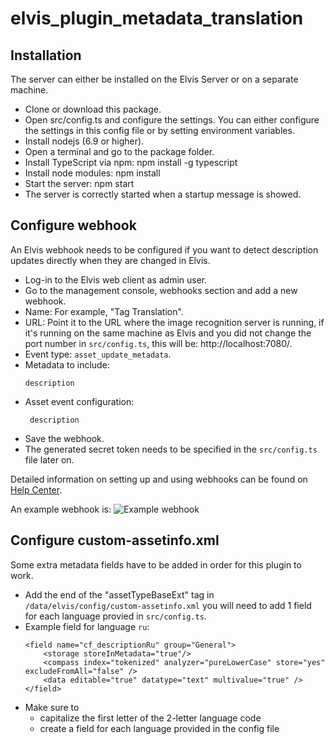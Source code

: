 # elvis_plugin_metadata_translation

## Installation
The server can either be installed on the Elvis Server or on a separate machine.

* Clone or download this package.
* Open src/config.ts and configure the settings. You can either configure the settings in this config file or by setting environment variables.
* Install nodejs (6.9 or higher).
* Open a terminal and go to the package folder.
* Install TypeScript via npm: npm install -g typescript
* Install node modules: npm install
* Start the server: npm start
* The server is correctly started when a startup message is showed.

## Configure webhook
An Elvis webhook needs to be configured if you want to detect description updates directly when they are changed in Elvis. 

- Log-in to the Elvis web client as admin user.
- Go to the management console, webhooks section and add a new webhook.
- Name: For example, "Tag Translation".
- URL: Point it to the URL where the image recognition server is running, if it's running on the same machine as Elvis and you did not change the port number in `src/config.ts`, this will be: http://localhost:7080/.
- Event type: `asset_update_metadata`.
- Metadata to include: 
  ```
  description
  ```
- Asset event configuration:
  ```
   description
  ```
- Save the webhook.
- The generated secret token needs to be specified in the `src/config.ts` file later on.

Detailed information on setting up and using webhooks can be found on [Help Center](https://helpcenter.woodwing.com/hc/en-us/articles/115001884346).

An example webhook is:
![Example webhook](https://media.discordapp.net/attachments/588451250123833382/694871519293210704/unknown.png)

## Configure custom-assetinfo.xml
Some extra metadata fields have to be added in order for this plugin to work.
- Add the end of the "assetTypeBaseExt" tag in `/data/elvis/config/custom-assetinfo.xml` you will need to add 1 field for each language provied in `src/config.ts`.
- Example field for language `ru`:
  ```
  <field name="cf_descriptionRu" group="General">
      <storage storeInMetadata="true"/>
      <compass index="tokenized" analyzer="pureLowerCase" store="yes" excludeFromAll="false" />
      <data editable="true" datatype="text" multivalue="true" />
  </field>
  ```
- Make sure to
  - capitalize the first letter of the 2-letter language code
  - create a field for each language provided in the config file
